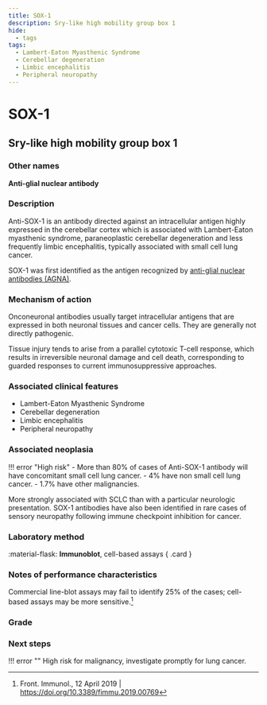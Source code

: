```yaml
---
title: SOX-1
description: Sry-like high mobility group box 1
hide:
  - tags
tags:
  - Lambert-Eaton Myasthenic Syndrome
  - Cerebellar degeneration
  - Limbic encephalitis
  - Peripheral neuropathy
---
```


# SOX-1

## **Sry-like high mobility group box 1**

### Other names
**Anti-glial nuclear antibody**

### Description
Anti-SOX-1 is an antibody directed against an intracellular antigen highly expressed in the cerebellar cortex which is associated with Lambert-Eaton myasthenic syndrome, paraneoplastic cerebellar degeneration and less frequently limbic encephalitis, typically associated with small cell lung cancer. 

SOX-1 was first identified as the antigen recognized by [anti-glial nuclear antibodies (AGNA)](#).  

### Mechanism of action
Onconeuronal antibodies usually target intracellular antigens that are expressed in both neuronal tissues and cancer cells. They are generally not directly pathogenic. 

Tissue injury tends to arise from a parallel cytotoxic T-cell response, which results in irreversible neuronal damage and cell death, corresponding to guarded responses to current immunosuppressive approaches.

### Associated clinical features
- Lambert-Eaton Myasthenic Syndrome
- Cerebellar degeneration
- Limbic encephalitis
- Peripheral neuropathy

### Associated neoplasia
!!! error "High risk"
    - More than 80% of cases of Anti-SOX-1 antibody will have concomitant small cell lung cancer. 
    - 4% have non small cell lung cancer. 
    - 1.7% have other malignancies. 

More strongly associated with SCLC than with a particular neurologic presentation. SOX-1 antibodies have also been identified in rare cases of sensory neuropathy following immune checkpoint inhibition for cancer.

### Laboratory method
<div class="grid" markdown>

:material-flask: **Immunoblot**, cell-based assays
{ .card }

</div>

### Notes of performance characteristics
Commercial line-blot assays may fail to identify 25% of the cases; cell-based assays may be more sensitive.[^3] 

### Grade

### Next steps
!!! error ""
    High risk for malignancy, investigate promptly for lung cancer.

[^1]: Graus, Francesc, Alberto Vogrig, Sergio Muñiz-Castrillo, Jean-Christophe G. Antoine, Virginie Desestret, Divyanshu Dubey, Bruno Giometto, et al. “Updated Diagnostic Criteria for Paraneoplastic Neurologic Syndromes.” Neurology - Neuroimmunology Neuroinflammation 8, no. 4 (July 2021): e1014. 
[^2]: Sun X, Tan J, Sun H, et al. Anti-SOX1 Antibodies in Paraneoplastic Neurological Syndrome. J Clin Neurol. 2020;16(4):530-546. doi:10.3988/jcn.2020.16.4.530
[^3]: Front. Immunol., 12 April 2019 | https://doi.org/10.3389/fimmu.2019.00769

